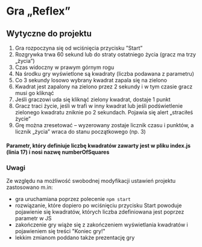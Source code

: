 # Gra „Reflex”

## Wytyczne do projektu
1)    Gra rozpoczyna się od wciśnięcia przycisku ”Start”
2)    Rozgrywka trwa 60 sekund lub do straty ostatniego życia (gracz ma trzy „życia”)
3)    Czas widoczny w prawym górnym rogu
4)    Na środku gry wyświetlone są kwadraty (liczba podawana z parametru)
5)    Co 3 sekundy losowo wybrany kwadrat zapala się na zielono
6)    Kwadrat jest zapalony na zielono przez 2 sekundy i w tym czasie gracz musi go kliknąć
7)    Jeśli graczowi uda się kliknąć zielony kwadrat, dostaje 1 punkt
8)    Gracz traci życie, jeśli w trafi w inny kwadrat lub jeśli podświetlenie zielonego kwadratu zniknie po 2 sekundach. Pojawia się alert „straciłeś życie”
9)    Grę można zresetować – wyzerowany zostaje licznik czasu i punktów, a licznik „życia” wraca do stanu początkowego (np. 3)

#### Parametr, który definiuje liczbę kwadratów zawarty jest w pliku index.js (linia 17) i nosi nazwę numberOfSquares

### Uwagi
Ze względu na możliwość swobodnej modyfikacji ustawień projektu zastosowano m.in:
* gra uruchamiana poprzez polecenie ```npm start```
* rozwiązanie, które dopiero po wciśnięciu przycisku Start powoduje pojawienie się kwadratów, których liczba zdefiniowana jest poprzez parametr w JS
* zakończenie gry wiąże się z zakończeniem wyświetlania kwadratów i pojawieniem się treści "Koniec gry!"
* lekkim zmianom poddano także prezentację gry 
